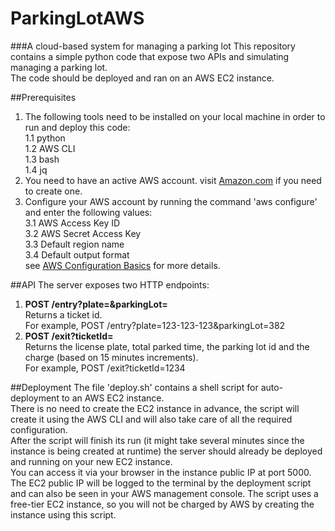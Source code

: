 # ParkingLotAWS
###A cloud-based system for managing a parking lot
This repository contains a simple python code that expose two APIs and simulating managing a parking lot.  
The code should be deployed and ran on an AWS EC2 instance.  

##Prerequisites
1. The following tools need to be installed on your local machine in order to run and deploy this code:  
1.1 python  
1.2 AWS CLI  
1.3 bash  
1.4 jq  
2. You need to have an active AWS account.  visit [Amazon.com](https://aws.amazon.com/) if you need to create one.
3. Configure your AWS account by running the command 'aws configure' and enter the following values:  
3.1 AWS Access Key ID  
3.2 AWS Secret Access Key  
3.3 Default region name  
3.4 Default output format  
see [AWS Configuration Basics](https://docs.aws.amazon.com/cli/latest/userguide/cli-configure-quickstart.html) for more details.  


##API
The server exposes two HTTP endpoints:  
1. <b>POST /entry?plate=<plate-number>&parkingLot=<parking-lot-number></b>  
   Returns a ticket id.  
   For example, POST /entry?plate=123-123-123&parkingLot=382
2. <b>POST /exit?ticketId=<ticket-id></b>   
   Returns the license plate, total parked time, the parking lot id and the charge (based
   on 15 minutes increments).  
   For example, POST /exit?ticketId=1234

##Deployment
The file 'deploy.sh' contains a shell script for auto-deployment to an AWS EC2 instance.  
There is no need to create the EC2 instance in advance, the script will create it using the AWS CLI and will also take care of all the required configuration.  
After the script will finish its run (it might take several minutes since the instance is being created at runtime) the server should already be deployed and running on your new EC2 instance.  
You can access it via your browser in the instance public IP at port 5000.  
The EC2 public IP will be logged to the terminal by the deployment script and can also be seen in your AWS management console. 
The script uses a free-tier EC2 instance, so you will not be charged by AWS by creating the instance using this script.